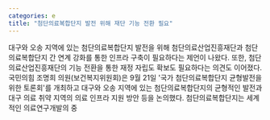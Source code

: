 ```yaml
---
categories: e
title: "첨단의료복합단지 발전 위해 재단 기능 전환 필요"
---
```

대구와 오송 지역에 있는 첨단의료복합단지 발전을 위해 첨단의료산업진흥재단과 첨단의료복합단지 간 연계 강화를 통한 인프라 구축이 필요하다는 제언이 나왔다. 또한, 첨단의료산업진흥재단의 기능 전환을 통한 재정 자립도 확보도 필요하다는 의견도 이어졌다.국민의힘 조명희 의원(보건복지위원회)은 9월 21일 &#39;국가 첨단의료복합단지 균형발전을 위한 토론회&#39;를 개최하고 대구와 오송 지역에 있는 첨단의료복합단지의 균형적인 발전과 대구 의료 취약 지역의 의료 인프라 지원 방안 등을 논의했다. 첨단의료복합단지는 세계적인 의료연구개발의 중